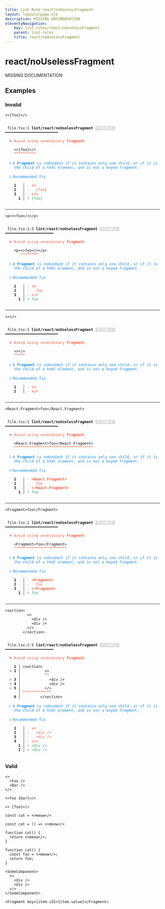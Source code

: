 ```yaml
---
title: Lint Rule react/noUselessFragment
layout: layouts/page.njk
description: MISSING DOCUMENTATION
eleventyNavigation:
	key: lint-rules/react/noUselessFragment
	parent: lint-rules
	title: react/noUselessFragment
---
```


# react/noUselessFragment

MISSING DOCUMENTATION

<!-- EVERYTHING BELOW IS AUTOGENERATED. SEE SCRIPTS FOLDER FOR UPDATE SCRIPTS hash(b5fb689316d8b090d0fcb7ea5026905f8dc8cb39) -->

## Examples
### Invalid
<pre class="language-text"><code class="language-text"><><span class="token punctuation">{</span><span class="token variable">foo</span><span class="token punctuation">}</span><<span class="token operator">/</span>></code></pre>
<pre class="language-text"><code class="language-text">
 <span style="text-decoration-style: dotted;">file.tsx:1</span> <strong>lint/react/noUselessFragment</strong> <span style="color: white; background-color: #ddd;"> FIXABLE </span> ━━━━━━━━━━━━━━━━━━━━━━━━

  <strong><span style="color: Tomato;">✖ </span></strong><span style="color: Tomato;">Avoid using unnecessary </span><span style="color: Tomato;"><strong>Fragment</strong></span><span style="color: Tomato;">.</span>

    &lt;&gt;<span class="token punctuation">{</span><span class="token variable">foo</span><span class="token punctuation">}</span>&lt;<span class="token operator">/</span>&gt;
    <span style="color: Tomato;"><strong>^</strong></span><span style="color: Tomato;"><strong>^</strong></span><span style="color: Tomato;"><strong>^</strong></span><span style="color: Tomato;"><strong>^</strong></span><span style="color: Tomato;"><strong>^</strong></span><span style="color: Tomato;"><strong>^</strong></span><span style="color: Tomato;"><strong>^</strong></span><span style="color: Tomato;"><strong>^</strong></span><span style="color: Tomato;"><strong>^</strong></span><span style="color: Tomato;"><strong>^</strong></span>

  <strong><span style="color: DodgerBlue;">ℹ </span></strong><span style="color: DodgerBlue;">A </span><span style="color: DodgerBlue;"><strong>Fragment</strong></span><span style="color: DodgerBlue;"> is redundant if it contains only one child, or if it is</span>
    <span style="color: DodgerBlue;">the child of a html element, and is not a keyed fragment.</span>

  <strong><span style="color: DodgerBlue;">ℹ </span></strong><span style="color: DodgerBlue;">Recommended fix</span>

  <strong>  </strong><strong>1</strong><strong> </strong><strong> </strong><strong> │ </strong><span style="color: Tomato;">-</span> <span style="color: Tomato;"><strong>&lt;&gt;</strong></span>
  <strong>  </strong><strong>2</strong><strong> </strong><strong> </strong><strong> │ </strong><span style="color: Tomato;">-</span> <span style="color: Tomato;"><strong>  </strong></span><span style="color: Tomato;">{foo}</span>
  <strong>  </strong><strong>3</strong><strong> </strong><strong> </strong><strong> │ </strong><span style="color: Tomato;">-</span> <span style="color: Tomato;"><strong>&lt;/&gt;</strong></span>
  <strong>  </strong><strong> </strong><strong> </strong><strong>1</strong><strong> │ </strong><span style="color: MediumSeaGreen;">+</span> <span style="color: MediumSeaGreen;">{foo}</span>

</code></pre>

---------------

<pre class="language-text"><code class="language-text"><<span class="token variable">p</span>><>foo<<span class="token operator">/</span>><<span class="token operator">/</span><span class="token variable">p</span>></code></pre>
<pre class="language-text"><code class="language-text">
 <span style="text-decoration-style: dotted;">file.tsx:1:3</span> <strong>lint/react/noUselessFragment</strong> <span style="color: white; background-color: #ddd;"> FIXABLE </span> ━━━━━━━━━━━━━━━━━━━━━━

  <strong><span style="color: Tomato;">✖ </span></strong><span style="color: Tomato;">Avoid using unnecessary </span><span style="color: Tomato;"><strong>Fragment</strong></span><span style="color: Tomato;">.</span>

    &lt;<span class="token variable">p</span>&gt;&lt;&gt;foo&lt;<span class="token operator">/</span>&gt;&lt;<span class="token operator">/</span><span class="token variable">p</span>&gt;
       <span style="color: Tomato;"><strong>^</strong></span><span style="color: Tomato;"><strong>^</strong></span><span style="color: Tomato;"><strong>^</strong></span><span style="color: Tomato;"><strong>^</strong></span><span style="color: Tomato;"><strong>^</strong></span><span style="color: Tomato;"><strong>^</strong></span><span style="color: Tomato;"><strong>^</strong></span><span style="color: Tomato;"><strong>^</strong></span>

  <strong><span style="color: DodgerBlue;">ℹ </span></strong><span style="color: DodgerBlue;">A </span><span style="color: DodgerBlue;"><strong>Fragment</strong></span><span style="color: DodgerBlue;"> is redundant if it contains only one child, or if it is</span>
    <span style="color: DodgerBlue;">the child of a html element, and is not a keyed fragment.</span>

  <strong><span style="color: DodgerBlue;">ℹ </span></strong><span style="color: DodgerBlue;">Recommended fix</span>

  <strong>  </strong><strong>1</strong><strong> </strong><strong> </strong><strong> │ </strong><span style="color: Tomato;">-</span> <span style="color: Tomato;"><strong>&lt;&gt;</strong></span>
  <strong>  </strong><strong>2</strong><strong> </strong><strong> </strong><strong> │ </strong><span style="color: Tomato;">-</span> <span style="color: Tomato;"><strong>  </strong></span><span style="color: Tomato;">foo</span>
  <strong>  </strong><strong>3</strong><strong> </strong><strong> </strong><strong> │ </strong><span style="color: Tomato;">-</span> <span style="color: Tomato;"><strong>&lt;/&gt;</strong></span>
  <strong>  </strong><strong> </strong><strong> </strong><strong>1</strong><strong> │ </strong><span style="color: MediumSeaGreen;">+</span> <span style="color: MediumSeaGreen;">foo</span>

</code></pre>

---------------

<pre class="language-text"><code class="language-text"><><<span class="token operator">/</span>></code></pre>
<pre class="language-text"><code class="language-text">
 <span style="text-decoration-style: dotted;">file.tsx:1</span> <strong>lint/react/noUselessFragment</strong> <span style="color: white; background-color: #ddd;"> FIXABLE </span> ━━━━━━━━━━━━━━━━━━━━━━━━

  <strong><span style="color: Tomato;">✖ </span></strong><span style="color: Tomato;">Avoid using unnecessary </span><span style="color: Tomato;"><strong>Fragment</strong></span><span style="color: Tomato;">.</span>

    &lt;&gt;&lt;<span class="token operator">/</span>&gt;
    <span style="color: Tomato;"><strong>^</strong></span><span style="color: Tomato;"><strong>^</strong></span><span style="color: Tomato;"><strong>^</strong></span><span style="color: Tomato;"><strong>^</strong></span><span style="color: Tomato;"><strong>^</strong></span>

  <strong><span style="color: DodgerBlue;">ℹ </span></strong><span style="color: DodgerBlue;">A </span><span style="color: DodgerBlue;"><strong>Fragment</strong></span><span style="color: DodgerBlue;"> is redundant if it contains only one child, or if it is</span>
    <span style="color: DodgerBlue;">the child of a html element, and is not a keyed fragment.</span>

  <strong><span style="color: DodgerBlue;">ℹ </span></strong><span style="color: DodgerBlue;">Recommended fix</span>

  <strong>  </strong><strong>1</strong><strong> </strong><strong> </strong><strong> │ </strong><span style="color: Tomato;">-</span> <span style="color: Tomato;"><strong>&lt;&gt;</strong></span>
  <strong>  </strong><strong>2</strong><strong> </strong><strong> </strong><strong> │ </strong><span style="color: Tomato;">-</span> <span style="color: Tomato;"><strong>&lt;/&gt;</strong></span>

</code></pre>

---------------

<pre class="language-text"><code class="language-text"><<span class="token variable">React</span><span class="token punctuation">.</span><span class="token attr-name">Fragment</span>>foo<<span class="token operator">/</span><span class="token variable">React</span><span class="token punctuation">.</span><span class="token attr-name">Fragment</span>></code></pre>
<pre class="language-text"><code class="language-text">
 <span style="text-decoration-style: dotted;">file.tsx:1</span> <strong>lint/react/noUselessFragment</strong> <span style="color: white; background-color: #ddd;"> FIXABLE </span> ━━━━━━━━━━━━━━━━━━━━━━━━

  <strong><span style="color: Tomato;">✖ </span></strong><span style="color: Tomato;">Avoid using unnecessary </span><span style="color: Tomato;"><strong>Fragment</strong></span><span style="color: Tomato;">.</span>

    &lt;<span class="token variable">React</span><span class="token punctuation">.</span><span class="token attr-name">Fragment</span>&gt;foo&lt;<span class="token operator">/</span><span class="token variable">React</span><span class="token punctuation">.</span><span class="token attr-name">Fragment</span>&gt;
    <span style="color: Tomato;"><strong>^</strong></span><span style="color: Tomato;"><strong>^</strong></span><span style="color: Tomato;"><strong>^</strong></span><span style="color: Tomato;"><strong>^</strong></span><span style="color: Tomato;"><strong>^</strong></span><span style="color: Tomato;"><strong>^</strong></span><span style="color: Tomato;"><strong>^</strong></span><span style="color: Tomato;"><strong>^</strong></span><span style="color: Tomato;"><strong>^</strong></span><span style="color: Tomato;"><strong>^</strong></span><span style="color: Tomato;"><strong>^</strong></span><span style="color: Tomato;"><strong>^</strong></span><span style="color: Tomato;"><strong>^</strong></span><span style="color: Tomato;"><strong>^</strong></span><span style="color: Tomato;"><strong>^</strong></span><span style="color: Tomato;"><strong>^</strong></span><span style="color: Tomato;"><strong>^</strong></span><span style="color: Tomato;"><strong>^</strong></span><span style="color: Tomato;"><strong>^</strong></span><span style="color: Tomato;"><strong>^</strong></span><span style="color: Tomato;"><strong>^</strong></span><span style="color: Tomato;"><strong>^</strong></span><span style="color: Tomato;"><strong>^</strong></span><span style="color: Tomato;"><strong>^</strong></span><span style="color: Tomato;"><strong>^</strong></span><span style="color: Tomato;"><strong>^</strong></span><span style="color: Tomato;"><strong>^</strong></span><span style="color: Tomato;"><strong>^</strong></span><span style="color: Tomato;"><strong>^</strong></span><span style="color: Tomato;"><strong>^</strong></span><span style="color: Tomato;"><strong>^</strong></span><span style="color: Tomato;"><strong>^</strong></span><span style="color: Tomato;"><strong>^</strong></span><span style="color: Tomato;"><strong>^</strong></span><span style="color: Tomato;"><strong>^</strong></span><span style="color: Tomato;"><strong>^</strong></span>

  <strong><span style="color: DodgerBlue;">ℹ </span></strong><span style="color: DodgerBlue;">A </span><span style="color: DodgerBlue;"><strong>Fragment</strong></span><span style="color: DodgerBlue;"> is redundant if it contains only one child, or if it is</span>
    <span style="color: DodgerBlue;">the child of a html element, and is not a keyed fragment.</span>

  <strong><span style="color: DodgerBlue;">ℹ </span></strong><span style="color: DodgerBlue;">Recommended fix</span>

  <strong>  </strong><strong>1</strong><strong> </strong><strong> </strong><strong> │ </strong><span style="color: Tomato;">-</span> <span style="color: Tomato;"><strong>&lt;React.Fragment&gt;</strong></span>
  <strong>  </strong><strong>2</strong><strong> </strong><strong> </strong><strong> │ </strong><span style="color: Tomato;">-</span> <span style="color: Tomato;"><strong>  </strong></span><span style="color: Tomato;">foo</span>
  <strong>  </strong><strong>3</strong><strong> </strong><strong> </strong><strong> │ </strong><span style="color: Tomato;">-</span> <span style="color: Tomato;"><strong>&lt;/React.Fragment&gt;</strong></span>
  <strong>  </strong><strong> </strong><strong> </strong><strong>1</strong><strong> │ </strong><span style="color: MediumSeaGreen;">+</span> <span style="color: MediumSeaGreen;">foo</span>

</code></pre>

---------------

<pre class="language-text"><code class="language-text"><<span class="token variable">Fragment</span>>foo<<span class="token operator">/</span><span class="token variable">Fragment</span>></code></pre>
<pre class="language-text"><code class="language-text">
 <span style="text-decoration-style: dotted;">file.tsx:1</span> <strong>lint/react/noUselessFragment</strong> <span style="color: white; background-color: #ddd;"> FIXABLE </span> ━━━━━━━━━━━━━━━━━━━━━━━━

  <strong><span style="color: Tomato;">✖ </span></strong><span style="color: Tomato;">Avoid using unnecessary </span><span style="color: Tomato;"><strong>Fragment</strong></span><span style="color: Tomato;">.</span>

    &lt;<span class="token variable">Fragment</span>&gt;foo&lt;<span class="token operator">/</span><span class="token variable">Fragment</span>&gt;
    <span style="color: Tomato;"><strong>^</strong></span><span style="color: Tomato;"><strong>^</strong></span><span style="color: Tomato;"><strong>^</strong></span><span style="color: Tomato;"><strong>^</strong></span><span style="color: Tomato;"><strong>^</strong></span><span style="color: Tomato;"><strong>^</strong></span><span style="color: Tomato;"><strong>^</strong></span><span style="color: Tomato;"><strong>^</strong></span><span style="color: Tomato;"><strong>^</strong></span><span style="color: Tomato;"><strong>^</strong></span><span style="color: Tomato;"><strong>^</strong></span><span style="color: Tomato;"><strong>^</strong></span><span style="color: Tomato;"><strong>^</strong></span><span style="color: Tomato;"><strong>^</strong></span><span style="color: Tomato;"><strong>^</strong></span><span style="color: Tomato;"><strong>^</strong></span><span style="color: Tomato;"><strong>^</strong></span><span style="color: Tomato;"><strong>^</strong></span><span style="color: Tomato;"><strong>^</strong></span><span style="color: Tomato;"><strong>^</strong></span><span style="color: Tomato;"><strong>^</strong></span><span style="color: Tomato;"><strong>^</strong></span><span style="color: Tomato;"><strong>^</strong></span><span style="color: Tomato;"><strong>^</strong></span>

  <strong><span style="color: DodgerBlue;">ℹ </span></strong><span style="color: DodgerBlue;">A </span><span style="color: DodgerBlue;"><strong>Fragment</strong></span><span style="color: DodgerBlue;"> is redundant if it contains only one child, or if it is</span>
    <span style="color: DodgerBlue;">the child of a html element, and is not a keyed fragment.</span>

  <strong><span style="color: DodgerBlue;">ℹ </span></strong><span style="color: DodgerBlue;">Recommended fix</span>

  <strong>  </strong><strong>1</strong><strong> </strong><strong> </strong><strong> │ </strong><span style="color: Tomato;">-</span> <span style="color: Tomato;"><strong>&lt;Fragment&gt;</strong></span>
  <strong>  </strong><strong>2</strong><strong> </strong><strong> </strong><strong> │ </strong><span style="color: Tomato;">-</span> <span style="color: Tomato;"><strong>  </strong></span><span style="color: Tomato;">foo</span>
  <strong>  </strong><strong>3</strong><strong> </strong><strong> </strong><strong> │ </strong><span style="color: Tomato;">-</span> <span style="color: Tomato;"><strong>&lt;/Fragment&gt;</strong></span>
  <strong>  </strong><strong> </strong><strong> </strong><strong>1</strong><strong> │ </strong><span style="color: MediumSeaGreen;">+</span> <span style="color: MediumSeaGreen;">foo</span>

</code></pre>

---------------

<pre class="language-text"><code class="language-text"><<span class="token variable">section</span>>
          <>
            <<span class="token variable">div</span> <span class="token operator">/</span>>
            <<span class="token variable">div</span> <span class="token operator">/</span>>
          <<span class="token operator">/</span>>
        <<span class="token operator">/</span><span class="token variable">section</span>></code></pre>
<pre class="language-text"><code class="language-text">
 <span style="text-decoration-style: dotted;">file.tsx:2:5</span> <strong>lint/react/noUselessFragment</strong> <span style="color: white; background-color: #ddd;"> FIXABLE </span> ━━━━━━━━━━━━━━━━━━━━━━

  <strong><span style="color: Tomato;">✖ </span></strong><span style="color: Tomato;">Avoid using unnecessary </span><span style="color: Tomato;"><strong>Fragment</strong></span><span style="color: Tomato;">.</span>

  <strong>  1</strong><strong> │ </strong>&lt;<span class="token variable">section</span>&gt;
  <strong><span style="color: Tomato;">&gt;</span></strong><strong> 2</strong><strong> │ </strong>          &lt;&gt;
     <strong> │ </strong>          <span style="color: Tomato;"><strong>^</strong></span><span style="color: Tomato;"><strong>^</strong></span>
  <strong><span style="color: Tomato;">&gt;</span></strong><strong> 3</strong><strong> │ </strong>            &lt;<span class="token variable">div</span> <span class="token operator">/</span>&gt;
  <strong><span style="color: Tomato;">&gt;</span></strong><strong> 4</strong><strong> │ </strong>            &lt;<span class="token variable">div</span> <span class="token operator">/</span>&gt;
  <strong><span style="color: Tomato;">&gt;</span></strong><strong> 5</strong><strong> │ </strong>          &lt;<span class="token operator">/</span>&gt;
     <strong> │ </strong><span style="color: Tomato;"><strong>^</strong></span><span style="color: Tomato;"><strong>^</strong></span><span style="color: Tomato;"><strong>^</strong></span><span style="color: Tomato;"><strong>^</strong></span><span style="color: Tomato;"><strong>^</strong></span><span style="color: Tomato;"><strong>^</strong></span><span style="color: Tomato;"><strong>^</strong></span><span style="color: Tomato;"><strong>^</strong></span><span style="color: Tomato;"><strong>^</strong></span><span style="color: Tomato;"><strong>^</strong></span><span style="color: Tomato;"><strong>^</strong></span><span style="color: Tomato;"><strong>^</strong></span><span style="color: Tomato;"><strong>^</strong></span>
  <strong>  6</strong><strong> │ </strong>        &lt;<span class="token operator">/</span><span class="token variable">section</span>&gt;

  <strong><span style="color: DodgerBlue;">ℹ </span></strong><span style="color: DodgerBlue;">A </span><span style="color: DodgerBlue;"><strong>Fragment</strong></span><span style="color: DodgerBlue;"> is redundant if it contains only one child, or if it is</span>
    <span style="color: DodgerBlue;">the child of a html element, and is not a keyed fragment.</span>

  <strong><span style="color: DodgerBlue;">ℹ </span></strong><span style="color: DodgerBlue;">Recommended fix</span>

  <strong>  </strong><strong>1</strong><strong> </strong><strong> </strong><strong> │ </strong><span style="color: Tomato;">-</span> <span style="color: Tomato;"><strong>&lt;&gt;</strong></span>
  <strong>  </strong><strong>2</strong><strong> </strong><strong> </strong><strong> │ </strong><span style="color: Tomato;">-</span> <span style="color: Tomato;"><strong>  </strong></span><span style="color: Tomato;">&lt;div /&gt;</span>
  <strong>  </strong><strong>3</strong><strong> </strong><strong> </strong><strong> │ </strong><span style="color: Tomato;">-</span> <span style="color: Tomato;"><strong>  </strong></span><span style="color: Tomato;">&lt;div /&gt;</span>
  <strong>  </strong><strong>4</strong><strong> </strong><strong> </strong><strong> │ </strong><span style="color: Tomato;">-</span> <span style="color: Tomato;"><strong>&lt;/&gt;</strong></span>
  <strong>  </strong><strong> </strong><strong> </strong><strong>1</strong><strong> │ </strong><span style="color: MediumSeaGreen;">+</span> <span style="color: MediumSeaGreen;">&lt;div /&gt;</span>
  <strong>  </strong><strong> </strong><strong> </strong><strong>2</strong><strong> │ </strong><span style="color: MediumSeaGreen;">+</span> <span style="color: MediumSeaGreen;">&lt;div /&gt;</span>

</code></pre>
### Valid
<pre class="language-text"><code class="language-text"><>
  <<span class="token variable">Foo</span> <span class="token operator">/</span>>
  <<span class="token variable">Bar</span> <span class="token operator">/</span>>
<<span class="token operator">/</span>></code></pre>
<pre class="language-text"><code class="language-text"><>foo <span class="token punctuation">{</span><span class="token variable">bar</span><span class="token punctuation">}</span><<span class="token operator">/</span>></code></pre>
<pre class="language-text"><code class="language-text"><> <span class="token punctuation">{</span><span class="token variable">foo</span><span class="token punctuation">}</span><<span class="token operator">/</span>></code></pre>
<pre class="language-text"><code class="language-text">const cat = <>meow<<span class="token operator">/</span>></code></pre>
<pre class="language-text"><code class="language-text">const cat = () => <>meow<<span class="token operator">/</span>></code></pre>
<pre class="language-text"><code class="language-text">function cat() {
  return <>meow<<span class="token operator">/</span>><span class="token punctuation">;</span>
<span class="token punctuation">}</span></code></pre>
<pre class="language-text"><code class="language-text">function cat() {
  const foo = <>meow<<span class="token operator">/</span>><span class="token punctuation">;</span>
  <span class="token keyword">return</span> <span class="token variable">foo</span><span class="token punctuation">;</span>
<span class="token punctuation">}</span></code></pre>
<pre class="language-text"><code class="language-text"><<span class="token variable">SomeComponent</span>>
  <>
    <<span class="token variable">div</span> <span class="token operator">/</span>>
    <<span class="token variable">div</span> <span class="token operator">/</span>>
  <<span class="token operator">/</span>>
<<span class="token operator">/</span><span class="token variable">SomeComponent</span>></code></pre>
<pre class="language-text"><code class="language-text"><<span class="token variable">Fragment</span> <span class="token attr-name">key</span><span class="token operator">=</span><span class="token punctuation">{</span><span class="token variable">item</span><span class="token punctuation">.</span><span class="token variable">id</span><span class="token punctuation">}</span>><span class="token punctuation">{</span><span class="token variable">item</span><span class="token punctuation">.</span><span class="token variable">value</span><span class="token punctuation">}</span><<span class="token operator">/</span><span class="token variable">Fragment</span>></code></pre>
